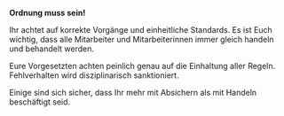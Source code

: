 **Ordnung muss sein!**

Ihr achtet auf korrekte Vorgänge und einheitliche Standards. Es ist Euch wichtig, dass alle Mitarbeiter und Mitarbeiterinnen immer gleich handeln und behandelt werden.

Eure Vorgesetzten achten peinlich genau auf die Einhaltung aller Regeln. Fehlverhalten wird disziplinarisch sanktioniert.

Einige sind sich sicher, dass Ihr mehr mit Absichern als mit Handeln beschäftigt seid.



